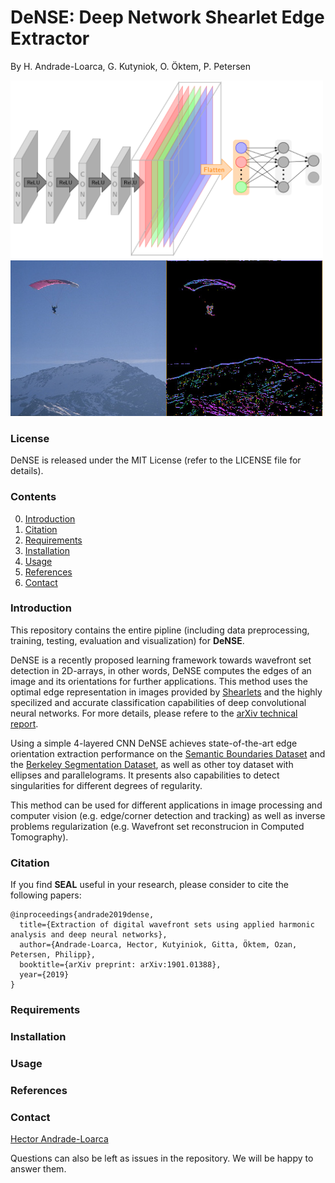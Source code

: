 # DeNSE: Deep Network Shearlet Edge Extractor

By H. Andrade-Loarca, G. Kutyniok, O. Öktem, P. Petersen

<img src="doc/ims/Architecture.png" width="500" alt="Architecture" class="center">

<img src="doc/ims/merged_images.jpg" width="500">

### License

DeNSE is released under the MIT License (refer to the LICENSE file for details).

### Contents
0. [Introduction](#introduction)
0. [Citation](#citation)
0. [Requirements](#requirements)
0. [Installation](#installation)
0. [Usage](#usage)
0. [References](#references)
0. [Contact](#contact)

### Introduction

This repository contains the entire pipline (including data preprocessing, training, testing, evaluation and visualization) for **DeNSE**.

DeNSE is a recently proposed learning framework towards wavefront set detection in 2D-arrays, in other words, DeNSE computes the edges of an image and its orientations for further applications. This method uses the optimal edge representation in images provided by [Shearlets](/www.shearlab.org) and the highly specilized and accurate classification capabilities of deep convolutional neural networks. For more details, please refere to the [arXiv technical report](https://arxiv.org/abs/1901.01388).

Using a simple 4-layered CNN DeNSE achieves state-of-the-art edge orientation extraction performance on the [Semantic Boundaries Dataset](http://home.bharathh.info/pubs/codes/SBD/download.html) and the [Berkeley Segmentation Dataset](https://www2.eecs.berkeley.edu/Research/Projects/CS/vision/bsds/), as well as other toy dataset with ellipses and parallelograms. It presents also capabilities to detect singularities for different degrees of regularity. 

This method can be used for different applications in image processing and computer vision (e.g. edge/corner detection and tracking) as well as inverse problems regularization (e.g. Wavefront set reconstrucion in Computed Tomography).

### Citation

If you find **SEAL** useful in your research, please consider to cite the following papers:

	@inproceedings{andrade2019dense, 
	  title={Extraction of digital wavefront sets using applied harmonic analysis and deep neural networks}, 
	  author={Andrade-Loarca, Hector, Kutyiniok, Gitta, Öktem, Ozan, Petersen, Philipp},
	  booktitle={arXiv preprint: arXiv:1901.01388}, 
	  year={2019}
	}

### Requirements

### Installation

### Usage

### References

### Contact

[Hector Andrade-Loarca](https://arsenal9971.github.io/)

  Questions can also be left as issues in the repository. We will be happy to answer them.

